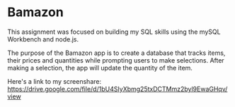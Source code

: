 # Bamazon
This assignment was focused on building my SQL skills using the mySQL Workbench and node.js.

The purpose of the Bamazon app is to create a database that tracks items, their prices and quantities while prompting users to make selections.  After making a selection, the app will update the quantity of the item.  

Here's a link to my screenshare:  https://drive.google.com/file/d/1bU4SIyXbmg25txDCTMmz2byl9EwaGHqv/view
